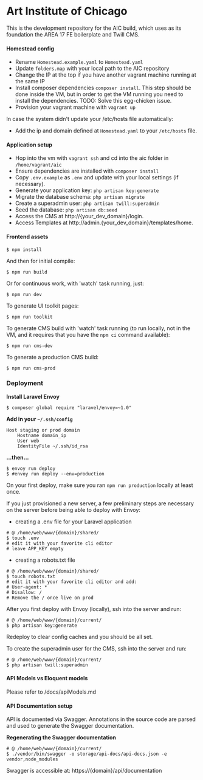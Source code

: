 # Art Institute of Chicago

This is the development repository for the AIC build, which uses as its foundation the AREA 17 FE boilerplate and Twill CMS.

#### Homestead config

- Rename `Homestead.example.yaml` to `Homestead.yaml`
- Update `folders.map` with your local path to the AIC repository
- Change the IP at the top if you have another vagrant machine running at the same IP
- Install composer dependencies `composer install`. This step should be done inside the VM, but in order to get the VM running you need to install the dependencies. TODO: Solve this egg-chicken issue.
- Provision your vagrant machine with `vagrant up`

In case the system didn't update your /etc/hosts file automatically:

- Add the ip and domain defined at `Homestead.yaml` to your `/etc/hosts` file.


#### Application setup

- Hop into the vm with `vagrant ssh` and cd into the aic folder in `/home/vagrant/aic`
- Ensure dependencies are installed with `composer install`
- Copy `.env.example` as `.env` and update with your local settings (if necessary).
- Generate your application key: `php artisan key:generate`
- Migrate the database schema: `php artisan migrate`
- Create a superadmin user: `php artisan twill:superadmin`
- Seed the database: `php artisan db:seed`
- Access the CMS at http://{your_dev_domain}/login.
- Access Templates at http://admin.{your_dev_domain}/templates/home.

#### Frontend assets

```
$ npm install
```

And then for initial compile:

```
$ npm run build
```

Or for continuous work, with 'watch' task running, just:

```
$ npm run dev
```

To generate UI toolkit pages:

```
$ npm run toolkit
```

To generate CMS build with 'watch' task running (to run locally, not in the VM, and it requires that you have the `npm ci` command available):

```
$ npm run cms-dev
```

To generate a production CMS build:

```
$ npm run cms-prod
```

### Deployment

**Install Laravel Envoy**
  ```shell
  $ composer global require "laravel/envoy=~1.0"
  ```

**Add in your `~/.ssh/config`**

```
Host staging or prod domain
    Hostname domain_ip
    User web
    IdentityFile ~/.ssh/id_rsa
```

**…then…**

```
$ envoy run deploy
$ #envoy run deploy --env=production
```

On your first deploy, make sure you ran `npm run production` locally at least once.

If you just provisioned a new server, a few preliminary steps are necessary on the server before being able to deploy with Envoy:

- creating a .env file for your Laravel application
```shell
# @ /home/web/www/{domain}/shared/
$ touch .env
# edit it with your favorite cli editor
# leave APP_KEY empty
```

- creating a robots.txt file
```shell
# @ /home/web/www/{domain}/shared/
$ touch robots.txt
# edit it with your favorite cli editor and add:
# User-agent: *
# Disallow: /
# Remove the / once live on prod
```

After you first deploy with Envoy (locally), ssh into the server and run:
```shell
# @ /home/web/www/{domain}/current/
$ php artisan key:generate
```

Redeploy to clear config caches and you should be all set.

To create the superadmin user for the CMS, ssh into the server and run:
```shell
# @ /home/web/www/{domain}/current/
$ php artisan twill:superadmin
```

#### API Models vs Eloquent models

Please refer to /docs/apiModels.md

#### API Documentation setup

API is documented via Swagger. Annotations in the source code are parsed and used to generate the Swagger documentation.

**Regenerating the Swagger documentation**

```shell
# @ /home/web/www/{domain}/current/
$ ./vendor/bin/swagger -o storage/api-docs/api-docs.json -e vendor,node_modules
```

Swagger is accessible at:
https://{domain}/api/documentation
